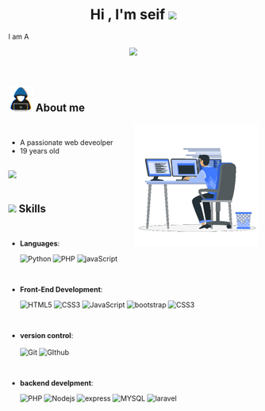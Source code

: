 <h1 align="center"><b>Hi , I'm seif </b><img src="https://media.giphy.com/media/hvRJCLFzcasrR4ia7z/giphy.gif" width="35"></h1>
<!--  -->I am A
<p align="center">
  <a href="https://github.com/DenverCoder1/readme-typing-svg"><img src="https://readme-typing-svg.herokuapp.com?font=Time+New+Roman&color=cyan&size=25&center=true&vCenter=true&width=600&height=100&lines=web+developer&hearts;++;student,;Active+Learner/Researcher,;Love+to+learn+new+stuffs..<3,;passionate+about+coding"></a>
</p>


<br>



	
## <picture><img src = "https://github.com/0xAbdulKhalid/0xAbdulKhalid/raw/main/assets/mdImages/about_me.gif" width = 50px></picture> **About me**

<picture> <img align="right" src="https://github.com/0xAbdulKhalid/0xAbdulKhalid/raw/main/assets/mdImages/Right_Side.gif" width = 250px></picture>

<br>

- A passionate web deveolper
- 19 years old
<br><br>

<img src="https://user-images.githubusercontent.com/73097560/115834477-dbab4500-a447-11eb-908a-139a6edaec5c.gif"><br><br>

## <img src="https://media2.giphy.com/media/QssGEmpkyEOhBCb7e1/giphy.gif?cid=ecf05e47a0n3gi1bfqntqmob8g9aid1oyj2wr3ds3mg700bl&rid=giphy.gif" width ="25"><b> Skills</b>
<br>

<p align="center">

- **Languages**:
    
    ![Python](https://img.shields.io/badge/Python%20-%2314354C.svg?style=for-the-badge&logo=python&logoColor=white)
    ![PHP](https://img.shields.io/badge/php%20-%2314354C.svg?style=for-the-badge&logo=php&logoColor=white)
    ![javaScript](https://img.shields.io/badge/javaScript%20-%2314354C.svg?style=for-the-badge&logo=javascript&logoColor=white)

<br>   
    
- **Front-End Development**:

   ![HTML5](https://img.shields.io/badge/HTML5%20-%23E34F26.svg?style=for-the-badge&logo=html5&logoColor=white)
   ![CSS3](https://img.shields.io/badge/CSS%20-%231572B6.svg?style=for-the-badge&logo=css3&logoColor=white)
   ![JavaScript](https://img.shields.io/badge/JavaScript%20-%23F7DF1E.svg?style=for-the-badge&logo=javascript&logoColor=black)
   ![bootstrap](https://img.shields.io/badge/bootstrap%20-%231572B6.svg?style=for-the-badge&logo=bootstrap&logoColor=white)
   ![CSS3](https://img.shields.io/badge/react%20-%231572B6.svg?style=for-the-badge&logo=react&logoColor=white)
<br>

- **version control**:
  <br>
  <br>
    ![Git](https://img.shields.io/badge/git-%23F05033.svg?style=for-the-badge&logo=git&logoColor=white)
    ![GIthub](https://img.shields.io/badge/GitHub%20Pages-%23327FC7.svg?style=for-the-badge&logo=github&logoColor=white)
    
<br>

- **backend develpment**:

    ![PHP](https://img.shields.io/badge/PHP-%2314354C.svg?style=for-the-badge&logo=php&logoColor=white)
    ![Nodejs](https://img.shields.io/badge/Nodejs-%23121011.svg?style=for-the-badge&logo=node&logoColor=white)
    ![express](https://img.shields.io/badge/express-%234285F4.svg?style=for-the-badge&logo=express&logoColor=white)
    ![MYSQL](https://img.shields.io/badge/mysql-2314354C?style=for-the-badge&logo=mysql&logoColor=black)
    ![laravel](https://img.shields.io/badge/laravel-%2314354C.svg?style=for-the-badge&logo=laravel&logoColor=white)


<br>
